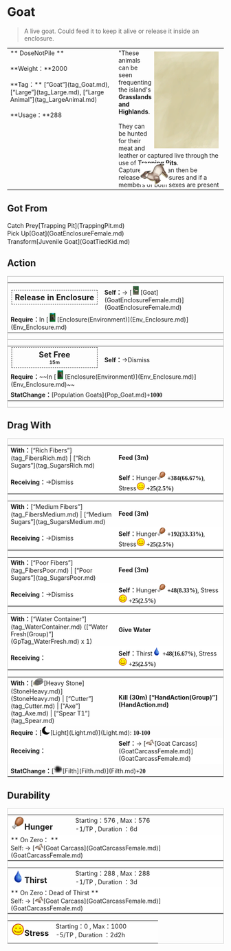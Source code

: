 # Goat  
> A live goat. Could feed it to keep it alive or release it inside an enclosure.  
  
<table class="table table-bordered" data-toggle="table"  data-show-header="false"><thead style="display:none"><tr ><th  style="width:50%;text-align:left;vertical-align:top;"  >title</th><th  style="width:50%;text-align:left;vertical-align:top;"  ></th></tr></thead><tr ><td  style="width:50%;text-align:left;vertical-align:top;"  >** DoseNotPile **<br><br>**Weight：**2000<br><br>**Tag：**	[“Goat”](tag_Goat.md), [“Large”](tag_Large.md), [“Large Animal”](tag_LargeAnimal.md)<br><br>**Usage：**288</td><td  style="width:50%;text-align:left;vertical-align:top;"  ><div style="float:right; margin:5px"><div class="gamecard" style="width:150px; height:225px;"><a href="GoatTiedFemale.md" style="color:black"><img class="bg" decoding="async" src="Sprite/BG_SandTop.png" href="a.md" style="max-width:150px;max-height:225px;"><img decoding="async" src="Sprite/GoatTied.png" class="cardimageNoBack" style="transform: translate(-50%, 0%) scale(0.4398826979472141);"><span style="font-size: 25px;">Goat</span></a></div></div>"These animals can be seen frequenting the island's <b>Grasslands and Highlands</b>.<br><br>They can be hunted for their meat and leather or captured live through the use of <b>Trapping Pits</b>.<br>Captured goats can then be released on enclosures and if a members of both sexes are present</td></tr></tbody></table>  
  
## Got From  
<div style="display:inline-block"><div class="gamedatalist" style="text-align:left;min-width:200px;min-height:0px;"><div style="display:inline-block"><div style="display:inline-block;vertical-align:middle;">Catch Prey</div><div style="display:inline-block;vertical-align:middle;">[Trapping Pit](TrappingPit.md)</div></div></div><div class="gamedatalist" style="text-align:left;min-width:200px;min-height:0px;"><div style="display:inline-block"><div style="display:inline-block;vertical-align:middle;">Pick Up</div><div style="display:inline-block;vertical-align:middle;">[Goat](GoatEnclosureFemale.md)</div></div></div><div class="gamedatalist" style="text-align:left;min-width:200px;min-height:0px;"><div style="display:inline-block"><div style="display:inline-block;vertical-align:middle;">Transform</div><div style="display:inline-block;vertical-align:middle;">[Juvenile Goat](GoatTiedKid.md)</div></div></div></div>  
  
## Action  
<div  style="border:1px solid #BBB"><table><tr><td rowspan="2" style="width:200px;text-align:center;font-size:1.3em;font-weight:bold"><div style="padding:5px;border:1px dashed #333"><div>Release in Enclosure</div></div></td><td></td></tr><tr><td><b>Self：</b>→ [<div style="width:20px;display:inline-block;text-align:center"><img decoding="async" src="Sprite/GoatFemaleEnclosure.png" href="a.md" style="max-width:20px;max-height:20px;"></div>[Goat](GoatEnclosureFemale.md)](GoatEnclosureFemale.md)</td></tr><tr><td colspan="2"><b>Require：</b>In [<div style="width:20px;display:inline-block;text-align:center"><img decoding="async" src="Sprite/MudHut.png" href="a.md" style="max-width:20px;max-height:20px;"></div>[Enclosure(Environment)](Env_Enclosure.md)](Env_Enclosure.md)</td></tr></table></div>  
<div  style="border:1px solid #BBB"><table><tr><td rowspan="2" style="width:200px;text-align:center;font-size:1.3em;font-weight:bold"><div style="padding:5px;border:1px dashed #333"><div>Set Free</div><div style="font-size:0.6em;"><font data-toggle="tooltip" data-placement="top" title="1TP">15m</font></div></div></td><td></td></tr><tr><td><b>Self：</b>→Dismiss</td></tr><tr><td colspan="2"><b>Require：</b>~~In [<div style="width:20px;display:inline-block;text-align:center"><img decoding="async" src="Sprite/MudHut.png" href="a.md" style="max-width:20px;max-height:20px;"></div>[Enclosure(Environment)](Env_Enclosure.md)](Env_Enclosure.md)~~</td></tr><tr><td colspan="2"><b>StatChange：</b>[Population Goats](Pop_Goat.md)<span style="font-family:ui-monospace"><b>+1000</b></span></td></tr></table></div>  
  
  
## Drag With  
<div  style="border:1px solid #CCC;"><table style="margin-bottom:0px;"><tr><td style="width:40%;text-align:left; background-color:#FEFEFE"><b>With：</b>[“Rich Fibers”](tag_FibersRich.md) | [“Rich Sugars”](tag_SugarsRich.md)</td><td style="width:40%;font-size:1em;font-weight:bold;background-color:#FEFEFE">Feed (<font data-toggle="tooltip" data-placement="top" title="0.2TP">3m</font>) </td></tr><tr style="background-color:#FFFFFF"><td style=""><b>Receiving：</b>→Dismiss</td><td style=""><b>Self：</b>Hunger<div style="width:20px;display:inline-block;text-align:center"><img decoding="async" src="Sprite/Hunger.png" href="a.md" style="max-width:20px;max-height:20px;"></div>  <span style="font-family:ui-monospace"><b>+384(66.67%)</b></span>, Stress<div style="width:20px;display:inline-block;text-align:center"><img decoding="async" src="Sprite/Content.png" href="a.md" style="max-width:20px;max-height:20px;"></div>  <span style="font-family:ui-monospace"><b>+25(2.5%)</b></span></td></tr></table></div>  
<div  style="border:1px solid #CCC;"><table style="margin-bottom:0px;"><tr><td style="width:40%;text-align:left; background-color:#FEFEFE"><b>With：</b>[“Medium Fibers”](tag_FibersMedium.md) | [“Medium Sugars”](tag_SugarsMedium.md)</td><td style="width:40%;font-size:1em;font-weight:bold;background-color:#FEFEFE">Feed (<font data-toggle="tooltip" data-placement="top" title="0.2TP">3m</font>) </td></tr><tr style="background-color:#FFFFFF"><td style=""><b>Receiving：</b>→Dismiss</td><td style=""><b>Self：</b>Hunger<div style="width:20px;display:inline-block;text-align:center"><img decoding="async" src="Sprite/Hunger.png" href="a.md" style="max-width:20px;max-height:20px;"></div>  <span style="font-family:ui-monospace"><b>+192(33.33%)</b></span>, Stress<div style="width:20px;display:inline-block;text-align:center"><img decoding="async" src="Sprite/Content.png" href="a.md" style="max-width:20px;max-height:20px;"></div>  <span style="font-family:ui-monospace"><b>+25(2.5%)</b></span></td></tr></table></div>  
<div  style="border:1px solid #CCC;"><table style="margin-bottom:0px;"><tr><td style="width:40%;text-align:left; background-color:#FEFEFE"><b>With：</b>[“Poor Fibers”](tag_FibersPoor.md) | [“Poor Sugars”](tag_SugarsPoor.md)</td><td style="width:40%;font-size:1em;font-weight:bold;background-color:#FEFEFE">Feed (<font data-toggle="tooltip" data-placement="top" title="0.2TP">3m</font>) </td></tr><tr style="background-color:#FFFFFF"><td style=""><b>Receiving：</b>→Dismiss</td><td style=""><b>Self：</b>Hunger<div style="width:20px;display:inline-block;text-align:center"><img decoding="async" src="Sprite/Hunger.png" href="a.md" style="max-width:20px;max-height:20px;"></div>  <span style="font-family:ui-monospace"><b>+48(8.33%)</b></span>, Stress<div style="width:20px;display:inline-block;text-align:center"><img decoding="async" src="Sprite/Content.png" href="a.md" style="max-width:20px;max-height:20px;"></div>  <span style="font-family:ui-monospace"><b>+25(2.5%)</b></span></td></tr></table></div>  
<div  style="border:1px solid #CCC;"><table style="margin-bottom:0px;"><tr><td style="width:40%;text-align:left; background-color:#FEFEFE"><b>With：</b>[“Water Container”](tag_WaterContainer.md) ([“Water Fresh(Group)”](GpTag_WaterFresh.md) x 1)</td><td style="width:40%;font-size:1em;font-weight:bold;background-color:#FEFEFE">Give Water  </td></tr><tr style="background-color:#FFFFFF"><td style=""><b>Receiving：</b></td><td style=""><b>Self：</b>Thirst<div style="width:20px;display:inline-block;text-align:center"><img decoding="async" src="Sprite/Thirst.png" href="a.md" style="max-width:20px;max-height:20px;"></div>  <span style="font-family:ui-monospace"><b>+48(16.67%)</b></span>, Stress<div style="width:20px;display:inline-block;text-align:center"><img decoding="async" src="Sprite/Content.png" href="a.md" style="max-width:20px;max-height:20px;"></div>  <span style="font-family:ui-monospace"><b>+25(2.5%)</b></span></td></tr></table></div>  
<div  style="border:1px solid #CCC;"><table style="margin-bottom:0px;"><tr><td style="width:40%;text-align:left; background-color:#FEFEFE"><b>With：</b>[<div style="width:25px;display:inline-block;text-align:center"><img decoding="async" src="Sprite/Sandstone.png" href="a.md" style="max-width:25px;max-height:25px;"></div>[Heavy Stone](StoneHeavy.md)](StoneHeavy.md) | [“Cutter”](tag_Cutter.md) | [“Axe”](tag_Axe.md) | [“Spear T1”](tag_Spear.md)</td><td style="width:40%;font-size:1em;font-weight:bold;background-color:#FEFEFE">Kill (<font data-toggle="tooltip" data-placement="top" title="2TP">30m</font>) [“HandAction(Group)”](HandAction.md)</td></tr><tr><td colspan="2"><b>Require：</b>[<div style="width:20px;display:inline-block;text-align:center"><img decoding="async" src="Sprite/Darkness17609.png" href="a.md" style="max-width:20px;max-height:20px;"></div>[Light](Light.md)](Light.md): <span style="font-family:ui-monospace"><b>10-100</b></span></td></tr><tr style="background-color:#FFFFFF"><td style=""><b>Receiving：</b></td><td style=""><b>Self：</b>→ [<div style="width:20px;display:inline-block;text-align:center"><img decoding="async" src="Sprite/GoatCarcass.png" href="a.md" style="max-width:20px;max-height:20px;"></div>[Goat Carcass](GoatCarcassFemale.md)](GoatCarcassFemale.md)</td></tr><tr><td colspan="2"><b>StatChange：</b>[<div style="width:20px;display:inline-block;text-align:center"><img decoding="async" src="Sprite/Dirt3.png" href="a.md" style="max-width:20px;max-height:20px;"></div>[Filth](Filth.md)](Filth.md)<span style="font-family:ui-monospace"><b>+20</b></span></td></tr></table></div>  
  
## Durability   
<div  style="border:1px solid #CCC;"><table style="margin-bottom:0px;"><tr><td style="width:30%;text-align:left; background-color:#FEFEFE;font-size:1.3em;font-weight:bold;"><div style="width:30px;display:inline-block;text-align:center"><img decoding="async" src="Sprite/Hunger.png" href="a.md" style="max-width:30px;max-height:30px;"></div>Hunger</td><td style="font-size:1em;background-color:#FEFEFE">Starting：576 , Max：576<br>-1/TP , Duration ：<font data-toggle="tooltip" data-placement="top" title="576TP">6d</font></td></tr><tr style="background-color:#FFFFFF"><td colspan=2>** On Zero： **<br>Self: → [<div style="width:20px;display:inline-block;text-align:center"><img decoding="async" src="Sprite/GoatCarcass.png" href="a.md" style="max-width:20px;max-height:20px;"></div>[Goat Carcass](GoatCarcassFemale.md)](GoatCarcassFemale.md)</td></tr></table></div>  
<div  style="border:1px solid #CCC;"><table style="margin-bottom:0px;"><tr><td style="width:30%;text-align:left; background-color:#FEFEFE;font-size:1.3em;font-weight:bold;"><div style="width:30px;display:inline-block;text-align:center"><img decoding="async" src="Sprite/Thirst.png" href="a.md" style="max-width:30px;max-height:30px;"></div>Thirst</td><td style="font-size:1em;background-color:#FEFEFE">Starting：288 , Max：288<br>-1/TP , Duration ：<font data-toggle="tooltip" data-placement="top" title="288TP">3d</font></td></tr><tr style="background-color:#FFFFFF"><td colspan=2>** On Zero：Dead of Thirst **<br>Self: → [<div style="width:20px;display:inline-block;text-align:center"><img decoding="async" src="Sprite/GoatCarcass.png" href="a.md" style="max-width:20px;max-height:20px;"></div>[Goat Carcass](GoatCarcassFemale.md)](GoatCarcassFemale.md)</td></tr></table></div>  
<div  style="border:1px solid #CCC;"><table style="margin-bottom:0px;"><tr><td style="width:30%;text-align:left; background-color:#FEFEFE;font-size:1.3em;font-weight:bold;"><div style="width:30px;display:inline-block;text-align:center"><img decoding="async" src="Sprite/Content.png" href="a.md" style="max-width:30px;max-height:30px;"></div>Stress</td><td style="font-size:1em;background-color:#FEFEFE">Starting：0 , Max：1000<br>-5/TP , Duration ：<font data-toggle="tooltip" data-placement="top" title="200TP">2d2h</font></td></tr><tr style="background-color:#FFFFFF"><td colspan=2></td></tr></table></div>  


<script>document.title="Goat - Card Survival Wiki";</script>